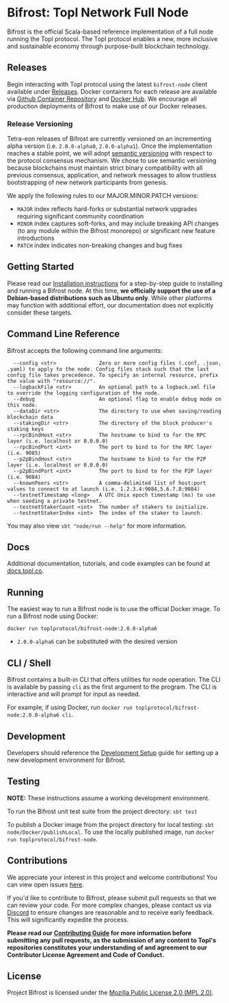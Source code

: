 Bifrost: Topl Network Full Node
====================================================================================================================================================================================
Bifrost is the official Scala-based reference implementation of a full node running the Topl protocol.
The Topl protocol enables a new, more inclusive and sustainable economy through purpose-built blockchain technology.


Releases
----------
Begin interacting with Topl protocol using the latest `bifrost-node` client available under [Releases](https://github.com/Topl/Project-Bifrost/releases/latest).
Docker containers for each release are available via [Github Container Repository](https://github.com/Topl/Bifrost/pkgs/container/bifrost-node) and [Docker Hub](https://hub.docker.com/r/toplprotocol/bifrost-node/tags).
We encourage all production deployments of Bifrost to make use of our Docker releases.

### Release Versioning
Tetra-eon releases of Bifrost are currently versioned on an incrementing alpha version (i.e. `2.0.0-alpha0`, `2.0.0-alpha1`).  Once the implementation reaches a stable point, we will adopt [semantic versioning](https://semver.org/) with respect to the protocol consensus mechanism.
We chose to use semantic versioning because blockchains must maintain strict binary compatibility with all previous consensus, application, and network messages to allow trustless bootstrapping of new network participants from genesis.

We apply the following rules to our MAJOR.MINOR.PATCH versions:
- `MAJOR` index reflects hard-forks or substantial network upgrades requiring significant community coordination
- `MINOR` index captures soft-forks, and may include breaking API changes (to any module within the Bifrost monorepo) or significant new feature introductions
- `PATCH` index indicates non-breaking changes and bug fixes

Getting Started
-------------------
Please read our [Installation instructions](https://github.com/Topl/Bifrost/wiki/Install-and-Build) for a step-by-step
guide to installing and running a Bifrost node. At this time, **we officially support the use of a Debian-based distributions such as Ubuntu only**. While other platforms may function with additional effort, our documentation does not explicitly consider these targets.

Command Line Reference
----------
Bifrost accepts the following command line arguments:
```
  --config <str>              Zero or more config files (.conf, .json, .yaml) to apply to the node. Config files stack such that the last config file takes precedence. To specify an internal resource, prefix the value with "resource://".
  --logbackFile <str>         An optional path to a logback.xml file to override the logging configuration of the node.
  --debug                     An optional flag to enable debug mode on this node.
  --dataDir <str>             The directory to use when saving/reading blockchain data
  --stakingDir <str>          The directory of the block producer's staking keys
  --rpcBindHost <str>         The hostname to bind to for the RPC layer (i.e. localhost or 0.0.0.0)
  --rpcBindPort <int>         The port to bind to for the RPC layer (i.e. 9085)
  --p2pBindHost <str>         The hostname to bind to for the P2P layer (i.e. localhost or 0.0.0.0)
  --p2pBindPort <int>         The port to bind to for the P2P layer (i.e. 9084)
  --knownPeers <str>          A comma-delimited list of host:port values to connect to at launch (i.e. 1.2.3.4:9084,5.6.7.8:9084)
  --testnetTimestamp <long>   A UTC Unix epoch timestamp (ms) to use when seeding a private testnet.
  --testnetStakerCount <int>  The number of stakers to initialize.
  --testnetStakerIndex <int>  The index of the staker to launch.
```
You may also view `sbt "node/run --help"` for more information.


Docs
----------
Additional documentation, tutorials, and code examples can be found at [docs.topl.co](http://docs.topl.co).

Running
-------------------
The easiest way to run a Bifrost node is to use the official Docker image.  To run a Bifrost node using Docker:

`docker run toplprotocol/bifrost-node:2.0.0-alpha6`
- `2.0.0-alpha6` can be substituted with the desired version

CLI / Shell
-------------------
Bifrost contains a built-in CLI that offers utilities for node operation. The CLI is available by passing `cli` as the first argument to the program. The CLI is interactive and will prompt for input as needed.

For example, if using Docker, run `docker run toplprotocol/bifrost-node:2.0.0-alpha6 cli`.

Development
-------------------
Developers should reference the [Development Setup](./docs/DevelopmentSetup.md) guide for setting up a new development environment for Bifrost.

Testing
----------
**NOTE:** These instructions assume a working development environment.

To run the Bifrost unit test suite from the project directory: `sbt test`

To publish a Docker image from the project directory for local testing: `sbt node/Docker/publishLocal`.  To use the locally published image, run `docker run toplprotocol/bifrost-node`.

Contributions
-------------
We appreciate your interest in this project and welcome contributions! You can view open issues [here](https://github.com/Topl/Bifrost/issues).

If you'd like to contribute to Bifrost, please submit pull requests so that we can review your code. For more complex changes, please contact us via [Discord](https://discord.gg/SjYVTBnsQR) to ensure changes are reasonable and to receive  early feedback. This will significantly expedite the process.

**Please read our [Contributing Guide](https://github.com/Topl/Bifrost/blob/main/.github/CONTRIBUTING.md) for more information before submitting any pull requests, as the submission of any content to Topl's repositories constitutes your understanding of and agreement to our Contributor License Agreement and Code of Conduct.**

License
-------
Project Bifrost is licensed under the
[Mozilla Public License 2.0 (MPL 2.0)](https://opensource.org/licenses/MPL-2.0).
